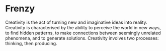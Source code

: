 <html>
<head>
<h1> Frenzy </h1>
<body>
<p> Creativity is the act of turning new and imaginative ideas into reality. Creativity is characterised by the ability to perceive the world in new ways, to find hidden patterns, to make connections between seemingly unrelated phenomena, and to generate solutions. Creativity involves two processes: thinking, then producing.</p>
  
</body>
</html>

